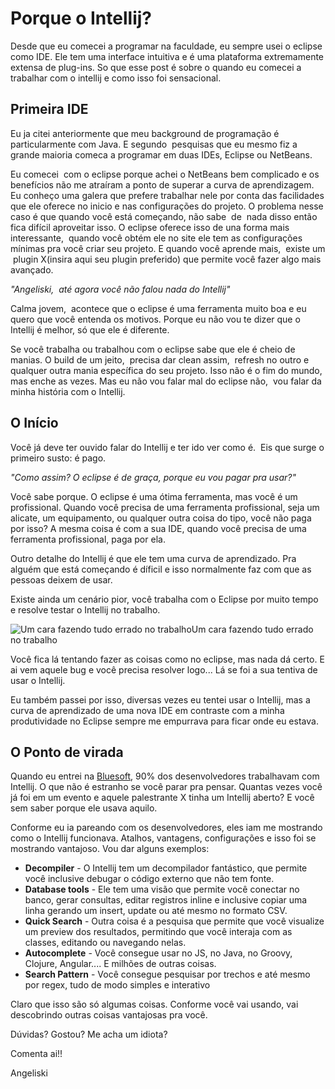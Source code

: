 # Porque o Intellij?

Desde que eu comecei a programar na faculdade, eu sempre usei o eclipse como IDE. Ele tem uma interface intuitiva e é uma plataforma extremamente extensa de plug-ins. So que esse post é sobre o quando eu comecei a trabalhar com o intellij e como isso foi sensacional.

Primeira IDE
------------

Eu ja citei anteriormente que meu background de programação é particularmente com Java. E segundo  pesquisas que eu mesmo fiz a grande maioria comeca a programar em duas IDEs, Eclipse ou NetBeans.

Eu comecei  com o eclipse porque achei o NetBeans bem complicado e os benefícios não me atraíram a ponto de superar a curva de aprendizagem. Eu conheço uma galera que prefere trabalhar nele por conta das facilidades que ele oferece no inicio e nas configurações do projeto. O problema nesse caso é que quando você está começando, não sabe  de  nada disso então fica difícil aproveitar isso. O eclipse oferece isso de una forma mais interessante,  quando você obtém ele no site ele tem as configurações mínimas pra você criar seu projeto. E quando você aprende mais,  existe um  plugin X(insira aqui seu plugin preferido) que permite você fazer algo mais avançado.

_"Angeliski,  até agora você não falou nada do Intellij"_

Calma jovem,  acontece que o eclipse é uma ferramenta muito boa e eu quero que você entenda os motivos. Porque eu não vou te dizer que o Intellij é melhor, só que ele é diferente.

Se você trabalha ou trabalhou com o eclipse sabe que ele é cheio de manias. O build de um jeito,  precisa dar clean assim,  refresh no outro e qualquer outra mania específica do seu projeto. Isso não é o fim do mundo, mas enche as vezes. Mas eu não vou falar mal do eclipse não,  vou falar da minha história com o Intellij.

O Início
--------

Você já deve ter ouvido falar do Intellij e ter ido ver como é.  Eis que surge o primeiro susto: é pago.

_"Como assim? O eclipse é de graça, porque eu vou pagar pra usar?"_

Você sabe porque. O eclipse é uma ótima ferramenta, mas você é um profissional. Quando você precisa de uma ferramenta profissional, seja um alicate, um equipamento, ou qualquer outra coisa do tipo, você não paga por isso? A mesma coisa é com a sua IDE, quando você precisa de uma ferramenta profissional, paga por ela.

Outro detalhe do Intellij é que ele tem uma curva de aprendizado. Pra alguém que está começando é díficil e isso normalmente faz com que as pessoas deixem de usar.

Existe ainda um cenário pior, você trabalha com o Eclipse por muito tempo e resolve testar o Intellij no trabalho.

![Um cara fazendo tudo errado no trabalho](https://cdn.hashnode.com/res/hashnode/image/upload/v1660445841180/-lyZd31AC.gif)Um cara fazendo tudo errado no trabalho

Você fica lá tentando fazer as coisas como no eclipse, mas nada dá certo. E ai vem aquele bug e você precisa resolver logo... Lá se foi a sua tentiva de usar o Intellij.

Eu também passei por isso, diversas vezes eu tentei usar o Intellij, mas a curva de aprendizado de uma nova IDE em contraste com a minha produtividade no Eclipse sempre me empurrava para ficar onde eu estava.

O Ponto de virada
-----------------

Quando eu entrei na [Bluesoft](https://bluesoft.com.br/), 90% dos desenvolvedores trabalhavam com Intellij. O que não é estranho se você parar pra pensar. Quantas vezes você já foi em um evento e aquele palestrante X tinha um Intellij aberto? E você sem saber porque ele usava aquilo.

Conforme eu ia pareando com os desenvolvedores, eles iam me mostrando como o Intellij funcionava. Atalhos, vantagens, configurações e isso foi se mostrando vantajoso. Vou dar alguns exemplos:

*   **Decompiler** - O Intellij tem um decompilador fantástico, que permite você inclusive debugar o código externo que não tem fonte.
*   **Database tools** - Ele tem uma visão que permite você conectar no banco, gerar consultas, editar registros inline e inclusive copiar uma linha gerando um insert, update ou até mesmo no formato CSV.
*   **Quick Search** - Outra coisa é a pesquisa que permite que você visualize um preview dos resultados, permitindo que você interaja com as classes, editando ou navegando nelas.
*   **Autocomplete** - Você consegue usar no JS, no Java, no Groovy, Clojure, Angular.... E milhões de outras coisas.
*   **Search Pattern** - Você consegue pesquisar por trechos e até mesmo por regex, tudo de modo simples e interativo

Claro que isso são só algumas coisas. Conforme você vai usando, vai descobrindo outras coisas vantajosas pra você.

Dúvidas? Gostou? Me acha um idiota?

Comenta ai!!

Angeliski